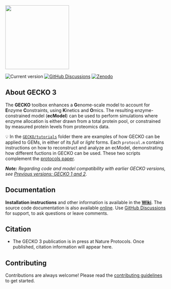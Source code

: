 <img src="./GECKO.png" width="200px">

![Current version](https://badge.fury.io/gh/sysbiochalmers%2Fgecko.svg)
[![GitHub Discussions](https://img.shields.io/github/discussions-search?query=repo%3Asysbiochalmers%2Fgecko&label=GitHub%20Discussions)](https://github.com/SysBioChalmers/GECKO/discussions)
[![Zenodo](https://zenodo.org/badge/DOI/10.5281/zenodo.7699818.svg)](https://doi.org/10.5281/zenodo.7699818)

## About GECKO 3

The **GECKO** toolbox enhances a **G**enome-scale model to account for **E**nzyme **C**onstraints, using **K**inetics and **O**mics. The resulting enzyme-constrained model (**ecModel**) can be used to perform simulations where enzyme allocation is either drawn from a total protein pool, or constrained by measured protein levels from proteomics data.


💡 In the [`GECKO/tutorials`](https://github.com/SysBioChalmers/GECKO/tree/main/tutorials) folder there are examples of how GECKO can be applied to GEMs, in either of its _full_ or _light_ forms. Each `protocol.m` contains instructions on how to reconstruct and analyze an ecModel, demonstrating how different fuctions in GECKO can be used. These two scripts complement the [protocols paper](#citation).

_**Note:** Regarding code and model compatibility with earlier GECKO versions, see [Previous versions: GECKO 1 and 2](https://github.com/SysBioChalmers/GECKO/wiki/Previous-versions:-GECKO-1-and-2)_.


## Documentation
**Installation instructions** and other information is available in the **[Wiki](https://github.com/SysBioChalmers/GECKO/wiki)**. The source code documentation is also available 
[online](http://sysbiochalmers.github.io/GECKO/doc/). Use [GitHub Discussions](https://github.com/SysBioChalmers/GECKO/discussions) for support, to ask questions or leave comments.

## Citation

- The GECKO 3 publication is in press at Nature Protocols. Once published, citation information will appear here.

## Contributing

Contributions are always welcome! Please read the [contributing guidelines](https://github.com/SysBioChalmers/GECKO/blob/main/.github/CONTRIBUTING.md) to get started.
